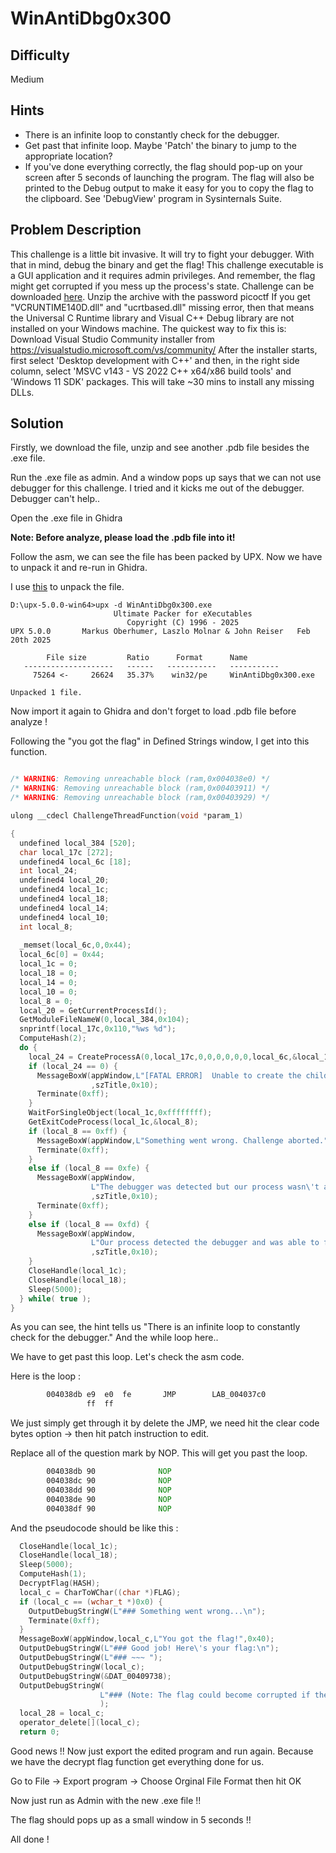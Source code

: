 # WinAntiDbg0x300 
## Difficulty
Medium 
## Hints
- There is an infinite loop to constantly check for the debugger.
- Get past that infinite loop. Maybe 'Patch' the binary to jump to the appropriate location?
- If you've done everything correctly, the flag should pop-up on your screen after 5 seconds of launching the program. The flag will also be printed to the Debug output to make it easy for you to copy the flag to the clipboard. See 'DebugView' program in Sysinternals Suite.
## Problem Description
This challenge is a little bit invasive. It will try to fight your debugger. With that in mind, debug the binary and get the flag!
This challenge executable is a GUI application and it requires admin privileges. And remember, the flag might get corrupted if you mess up the process's state.
Challenge can be downloaded [here](https://artifacts.picoctf.net/c_titan/25/WinAntiDbg0x300.zip). Unzip the archive with the password picoctf
If you get "VCRUNTIME140D.dll" and "ucrtbased.dll" missing error, then that means the Universal C Runtime library and Visual C++ Debug library are not installed on your Windows machine.
The quickest way to fix this is:
Download Visual Studio Community installer from https://visualstudio.microsoft.com/vs/community/
After the installer starts, first select 'Desktop development with C++' and then, in the right side column, select 'MSVC v143 - VS 2022 C++ x64/x86 build tools' and 'Windows 11 SDK' packages.
This will take ~30 mins to install any missing DLLs.
## Solution 
Firstly, we download the file, unzip and see another .pdb file besides the .exe file. 

Run the .exe file as admin.
And a window pops up says that we can not use debugger for this challenge. 
I tried and it kicks me out of the debugger. Debugger can't help.. 

Open the .exe file in Ghidra

**Note: Before analyze, please load the .pdb file into it!**

Follow the asm, we can see the file has been packed by UPX.
Now we have to unpack it and re-run in Ghidra.

I use [this](https://github.com/upx/upx/releases/tag/v5.0.0) to unpack the file.

```
D:\upx-5.0.0-win64>upx -d WinAntiDbg0x300.exe
                       Ultimate Packer for eXecutables
                          Copyright (C) 1996 - 2025
UPX 5.0.0       Markus Oberhumer, Laszlo Molnar & John Reiser   Feb 20th 2025

        File size         Ratio      Format      Name
   --------------------   ------   -----------   -----------
     75264 <-     26624   35.37%    win32/pe     WinAntiDbg0x300.exe

Unpacked 1 file.
```

Now import it again to Ghidra and don't forget to load .pdb file before analyze !

Following the "you got the flag" in Defined Strings window, I get into this function.
```C

/* WARNING: Removing unreachable block (ram,0x004038e0) */
/* WARNING: Removing unreachable block (ram,0x00403911) */
/* WARNING: Removing unreachable block (ram,0x00403929) */

ulong __cdecl ChallengeThreadFunction(void *param_1)

{
  undefined local_384 [520];
  char local_17c [272];
  undefined4 local_6c [18];
  int local_24;
  undefined4 local_20;
  undefined4 local_1c;
  undefined4 local_18;
  undefined4 local_14;
  undefined4 local_10;
  int local_8;
  
  _memset(local_6c,0,0x44);
  local_6c[0] = 0x44;
  local_1c = 0;
  local_18 = 0;
  local_14 = 0;
  local_10 = 0;
  local_8 = 0;
  local_20 = GetCurrentProcessId();
  GetModuleFileNameW(0,local_384,0x104);
  snprintf(local_17c,0x110,"%ws %d");
  ComputeHash(2);
  do {
    local_24 = CreateProcessA(0,local_17c,0,0,0,0,0,0,local_6c,&local_1c);
    if (local_24 == 0) {
      MessageBoxW(appWindow,L"[FATAL ERROR]  Unable to create the child process. Challenge aborted. "
                  ,szTitle,0x10);
      Terminate(0xff);
    }
    WaitForSingleObject(local_1c,0xffffffff);
    GetExitCodeProcess(local_1c,&local_8);
    if (local_8 == 0xff) {
      MessageBoxW(appWindow,L"Something went wrong. Challenge aborted.",szTitle,0x10);
      Terminate(0xff);
    }
    else if (local_8 == 0xfe) {
      MessageBoxW(appWindow,
                  L"The debugger was detected but our process wasn\'t able to fight it. Challenge ab orted."
                  ,szTitle,0x10);
      Terminate(0xff);
    }
    else if (local_8 == 0xfd) {
      MessageBoxW(appWindow,
                  L"Our process detected the debugger and was able to fight it. Don\'t be surprised if the debugger crashed."
                  ,szTitle,0x10);
    }
    CloseHandle(local_1c);
    CloseHandle(local_18);
    Sleep(5000);
  } while( true );
}
```
As you can see, the hint tells us "There is an infinite loop to constantly check for the debugger."
And the while loop here.. 

We have to get past this loop. Let's check the asm code. 

Here is the loop :
```asm
        004038db e9  e0  fe       JMP        LAB_004037c0
                 ff  ff
```

We just simply get through it by delete the JMP, we need hit the clear code bytes option -> then hit patch instruction to edit.

Replace all of the question mark by NOP. This will get you past the loop. 

```asm
        004038db 90              NOP
        004038dc 90              NOP
        004038dd 90              NOP
        004038de 90              NOP
        004038df 90              NOP
```
And the pseudocode should be like this :
```C
  CloseHandle(local_1c);
  CloseHandle(local_18);
  Sleep(5000);
  ComputeHash(1);
  DecryptFlag(HASH);
  local_c = CharToWChar((char *)FLAG);
  if (local_c == (wchar_t *)0x0) {
    OutputDebugStringW(L"### Something went wrong...\n");
    Terminate(0xff);
  }
  MessageBoxW(appWindow,local_c,L"You got the flag!",0x40);
  OutputDebugStringW(L"### Good job! Here\'s your flag:\n");
  OutputDebugStringW(L"### ~~~ ");
  OutputDebugStringW(local_c);
  OutputDebugStringW(&DAT_00409738);
  OutputDebugStringW(
                    L"### (Note: The flag could become corrupted if the process state is tampered wi th in any way.)\n\n"
                    );
  local_28 = local_c;
  operator_delete[](local_c);
  return 0;
```

Good news !! Now just export the edited program and run again.
Because we have the decrypt flag function get everything done for us. 

Go to File -> Export program -> Choose Orginal File Format then hit OK

Now just run as Admin with the new .exe file !!

The flag should pops up as a small window in 5 seconds !!

All done ! 


